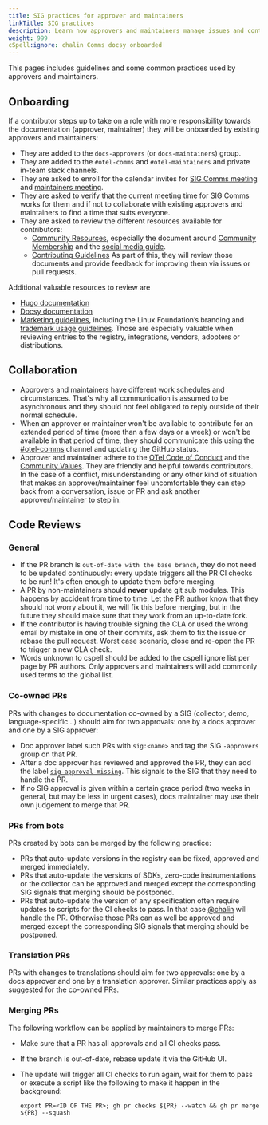```yaml
---
title: SIG practices for approver and maintainers
linkTitle: SIG practices
description: Learn how approvers and maintainers manage issues and contributions
weight: 999
cSpell:ignore: chalin Comms docsy onboarded
---
```


This pages includes guidelines and some common practices used by approvers and
maintainers.

## Onboarding

If a contributor steps up to take on a role with more responsibility towards the
documentation (approver, maintainer) they will be onboarded by existing
approvers and maintainers:

- They are added to the `docs-approvers` (or `docs-maintainers`) group.
- They are added to the `#otel-comms` and `#otel-maintainers` and private
  in-team slack channels.
- They are asked to enroll for the calendar invites for
  [SIG Comms meeting](https://groups.google.com/a/opentelemetry.io/g/calendar-comms)
  and
  [maintainers meeting](https://groups.google.com/a/opentelemetry.io/g/calendar-maintainer-meeting).
- They are asked to verify that the current meeting time for SIG Comms works for
  them and if not to collaborate with existing approvers and maintainers to find
  a time that suits everyone.
- They are asked to review the different resources available for contributors:
  - [Community Resources](https://github.com/open-telemetry/community/),
    especially the document around
    [Community Membership](https://github.com/open-telemetry/community/blob/main/community-membership.md)
    and the
    [social media guide](https://github.com/open-telemetry/community/blob/main/social-media-guide.md).
  - [Contributing Guidelines](/docs/contributing) As part of this, they will
    review those documents and provide feedback for improving them via issues or
    pull requests.

Additional valuable resources to review are

- [Hugo documentation](https://gohugo.io/documentation/)
- [Docsy documentation](https://www.docsy.dev/docs/)
- [Marketing guidelines](/community/marketing-guidelines/), including the Linux
  Foundation’s branding and
  [trademark usage guidelines](https://www.linuxfoundation.org/legal/trademark-usage).
  Those are especially valuable when reviewing entries to the registry,
  integrations, vendors, adopters or distributions.

## Collaboration

- Approvers and maintainers have different work schedules and circumstances.
  That's why all communication is assumed to be asynchronous and they should
  not feel obligated to reply outside of their normal schedule.
- When an approver or maintainer won't be available to contribute for an
  extended period of time (more than a few days or a week) or won't be available
  in that period of time, they should communicate this using the
  [#otel-comms](https://cloud-native.slack.com/archives/C02UN96HZH6) channel and
  updating the GitHub status.
- Approver and maintainer adhere to the
  [OTel Code of Conduct](https://github.com/open-telemetry/community/?tab=coc-ov-file#opentelemetry-community-code-of-conduct)
  and the [Community Values](/community/mission/#community-values). They are
  friendly and helpful towards contributors. In the case of a conflict,
  misunderstanding or any other kind of situation that makes an
  approver/maintainer feel uncomfortable they can step back from a conversation,
  issue or PR and ask another approver/maintainer to step in.

## Code Reviews

### General

- If the PR branch is `out-of-date with the base branch`, they do not need to be
  updated continuously: every update triggers all the PR CI checks to be run!
  It's often enough to update them before merging.
- A PR by non-maintainers should **never** update git sub modules. This happens
  by accident from time to time. Let the PR author know that they should not
  worry about it, we will fix this before merging, but in the future they should
  make sure that they work from an up-to-date fork.
- If the contributor is having trouble signing the CLA or used the wrong email
  by mistake in one of their commits, ask them to fix the issue or rebase the
  pull request. Worst case scenario, close and re-open the PR to trigger a new
  CLA check.
- Words unknown to cspell should be added to the cspell ignore list per page by
  PR authors. Only approvers and maintainers will add commonly used terms to the
  global list.

### Co-owned PRs

PRs with changes to documentation co-owned by a SIG (collector, demo,
language-specific...) should aim for two approvals: one by a docs approver and
one by a SIG approver:

- Doc approver label such PRs with `sig:<name>` and tag the SIG `-approvers`
  group on that PR.
- After a doc approver has reviewed and approved the PR, they can add the label
  [`sig-approval-missing`](https://github.com/open-telemetry/opentelemetry.io/labels/sig-approval-missing).
  This signals to the SIG that they need to handle the PR.
- If no SIG approval is given within a certain grace period (two weeks in
  general, but may be less in urgent cases), docs maintainer may use their own
  judgement to merge that PR.

### PRs from bots

PRs created by bots can be merged by the following practice:

- PRs that auto-update versions in the registry can be fixed, approved and
  merged immediately.
- PRs that auto-update the versions of SDKs, zero-code instrumentations or the
  collector can be approved and merged except the corresponding SIG signals that
  merging should be postponed.
- PRs that auto-update the version of any specification often require updates to
  scripts for the CI checks to pass. In that case
  [@chalin](https://github.com/chalin/) will handle the PR. Otherwise those PRs
  can as well be approved and merged except the corresponding SIG signals that
  merging should be postponed.

### Translation PRs

PRs with changes to translations should aim for two approvals: one by a docs
approver and one by a translation approver. Similar practices apply as suggested
for the co-owned PRs.

### Merging PRs

The following workflow can be applied by maintainers to merge PRs:

- Make sure that a PR has all approvals and all CI checks pass.
- If the branch is out-of-date, rebase update it via the GitHub UI.
- The update will trigger all CI checks to run again, wait for them to pass or
  execute a script like the following to make it happen in the background:

  ```shell
  export PR=<ID OF THE PR>; gh pr checks ${PR} --watch && gh pr merge ${PR} --squash
  ```
